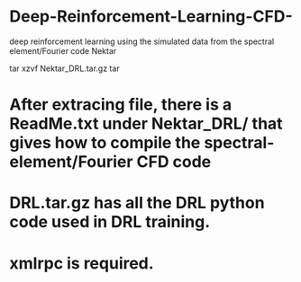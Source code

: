 # Deep-Reinforcement-Learning-CFD-
deep reinforcement learning using the simulated data from the spectral element/Fourier code Nektar

tar xzvf Nektar_DRL.tar.gz
tar 
# After extracing file, there is a ReadMe.txt under Nektar_DRL/ that gives how to compile the spectral-element/Fourier CFD code
# DRL.tar.gz has all the DRL python code used in DRL training.
# xmlrpc is required.

